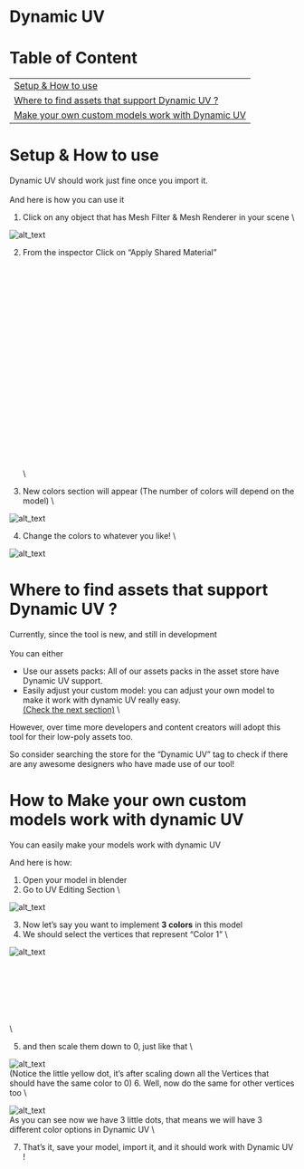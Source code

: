 # Dynamic UV


# Table of Content


<table>
  <tr>
   <td><a href="#heading=h.2mcvygr6kyjq">Setup & How to use</a>
   </td>
  </tr>
  <tr>
   <td><a href="#heading=h.f9q27c8hv0fk">Where to find assets that support Dynamic UV ?</a>
   </td>
  </tr>
  <tr>
   <td><a href="#heading=h.djnotzu7hxdv">Make your own custom models work with Dynamic UV</a>
   </td>
  </tr>
</table>



# Setup & How to use

Dynamic UV should work just fine once you import it. \
 \
And here is how you can use it 



1. Click on any object that has Mesh Filter & Mesh Renderer in your scene  \


![alt_text](https://drive.google.com/uc?export=view&id=1NJL9LQh1uHirLaqtQ7lF9Vd8lspJnuEd)

2. From the inspector Click on “Apply Shared Material” \
 \
 \
 \
 \
 \
 \
 \
 \
 \
 \
 \
 \
 \
 \
 \
 \
 \
 \
 \
 \
 \
 \
 \

3. New colors section will appear (The number of colors will depend on the model) \

![alt_text](https://drive.google.com/uc?export=view&id=12DIe_qnviLumALGzDSs0M9bMotTWrE4j)

4. Change the colors to whatever you like!  \

![alt_text](https://drive.google.com/uc?export=view&id=1ijs5U1ZPtiU0bk-7b8ecESOzKn4HMBmm)


# Where to find assets that support Dynamic UV ?

Currently, since the tool is new, and still in development \
 \
You can either 



* Use our assets packs: All of our assets packs in the asset store have Dynamic UV support.
* Easily adjust your custom model: you can adjust your own model to make it work with dynamic UV really easy. \
[(Check the next section)](#heading=h.djnotzu7hxdv) \


However, over time more developers and content creators will adopt this tool for their low-poly assets too.

So consider searching the store for the “Dynamic UV” tag to check if there are any awesome designers who have made use of our tool!


# How to Make your own custom models work with dynamic UV 

You can easily make your models work with dynamic UV

And here is how:



1. Open your model in blender
2. Go to UV Editing Section \

![alt_text](https://drive.google.com/uc?export=view&id=1_0KiDnJMgTnefS6b_wMX-ldo9YHhMSq5)

3. Now let’s say you want to implement **3 colors** in this model
4. We should select the vertices that represent “Color 1” \

![alt_text](https://drive.google.com/uc?export=view&id=1MYZTDhzI6iCUCHMPLvH7DzLbDoKjYzOi)
\
 \
 \
 \
 \
 \
 \
 \
 \

5. and then scale them down to 0, just like that  \

![alt_text](https://drive.google.com/uc?export=view&id=1WkCLN0u20SpdOoZKp28wNuEpKopBZFfN)
\
(Notice the little yellow dot, it’s after scaling down all the Vertices that should have the same color to 0)
6. Well, now do the same for other vertices too \

![alt_text](https://drive.google.com/uc?export=view&id=1d-XEYBm20Gwg9aKIZyKyEFIrEIQJa5sx)
\
As you can see now we have 3 little dots, that means we will have 3 different color options in Dynamic UV \

7. That’s it, save your model, import it, and it should work with Dynamic UV !
